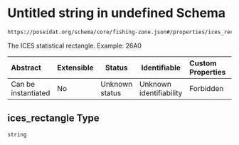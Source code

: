 # Untitled string in undefined Schema

```txt
https://poseidat.org/schema/core/fishing-zone.json#/properties/ices_rectangle
```

The ICES statistical rectangle. Example: 26A0


| Abstract            | Extensible | Status         | Identifiable            | Custom Properties | Additional Properties | Access Restrictions | Defined In                                                                   |
| :------------------ | ---------- | -------------- | ----------------------- | :---------------- | --------------------- | ------------------- | ---------------------------------------------------------------------------- |
| Can be instantiated | No         | Unknown status | Unknown identifiability | Forbidden         | Allowed               | none                | [fishing-zone.json\*](schemas/core/fishing-zone.json "open original schema") |

## ices_rectangle Type

`string`
